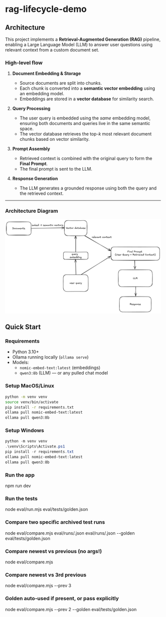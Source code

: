 # rag-lifecycle-demo

## Architecture

This project implements a **Retrieval-Augmented Generation (RAG)** pipeline, enabling a Large Language Model (LLM) to answer user questions using relevant context from a custom document set.

### High-level flow

1. **Document Embedding & Storage**

   - Source documents are split into chunks.
   - Each chunk is converted into a **semantic vector embedding** using an embedding model.
   - Embeddings are stored in a **vector database** for similarity search.

2. **Query Processing**

   - The user query is embedded using the _same_ embedding model, ensuring both documents and queries live in the same semantic space.
   - The vector database retrieves the top-_k_ most relevant document chunks based on vector similarity.

3. **Prompt Assembly**

   - Retrieved context is combined with the original query to form the **Final Prompt**.
   - The final prompt is sent to the LLM.

4. **Response Generation**
   - The LLM generates a grounded response using both the query and the retrieved context.

---

### Architecture Diagram

![RAG pipeline diagram](docs/diagram.png)

## Quick Start

### Requirements

- Python 3.10+
- Ollama running locally (`ollama serve`)
- Models:
  - `nomic-embed-text:latest` (embeddings)
  - `qwen3:8b` (LLM) — or any pulled chat model

### Setup MacOS/Linux

```bash
python -m venv venv
source venv/bin/activate
pip install -r requirements.txt
ollama pull nomic-embed-text:latest
ollama pull qwen3:8b
```

### Setup Windows

```powershell
python -m venv venv
.\venv\Scripts\Activate.ps1
pip install -r requirements.txt
ollama pull nomic-embed-text:latest
ollama pull qwen3:8b
```

### Run the app
npm run dev

### Run the tests
node eval/run.mjs eval/tests/golden.json

### Compare two specific archived test runs
node eval/compare.mjs eval/runs/<old>.json eval/runs/<new>.json --golden eval/tests/golden.json

### Compare newest vs previous (no args!)
node eval/compare.mjs

### Compare newest vs 3rd previous
node eval/compare.mjs --prev 3

### Golden auto-used if present, or pass explicitly
node eval/compare.mjs --prev 2 --golden eval/tests/golden.json
